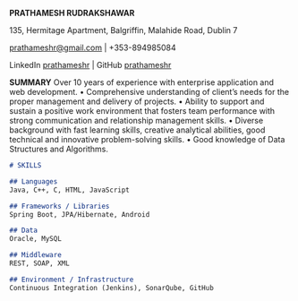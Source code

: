 

**PRATHAMESH RUDRAKSHAWAR**

135, Hermitage Apartment, Balgriffin, Malahide Road, Dublin 7

[prathameshr@gmail.com](prathameshr@gmail.com) | +353-894985084

LinkedIn [prathameshr](https://www.linkedin.com/in/prathameshr) | GitHub [prathameshr](https://prathameshr.github.io)


**SUMMARY**
Over 10 years of experience with enterprise application and web development.
•	Comprehensive understanding of client’s needs for the proper management and delivery of projects.
•	Ability to support and sustain a positive work environment that fosters team performance with strong communication and relationship management skills.
•	Diverse background with fast learning skills, creative analytical abilities, good technical and innovative problem-solving skills.
•	Good knowledge of Data Structures and Algorithms.


```markdown
# SKILLS

## Languages
Java, C++, C, HTML, JavaScript

## Frameworks / Libraries
Spring Boot, JPA/Hibernate, Android

## Data
Oracle, MySQL

## Middleware
REST, SOAP, XML

## Environment / Infrastructure
Continuous Integration (Jenkins), SonarQube, GitHub


```
